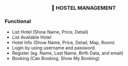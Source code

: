 <h3 align="center">
    🏨 HOSTEL MANAGEMENT
</h3>

### Functional
- List Hotel (Show Name, Price, Detail)
- List Available Hotel
- Hotel Info (Show Name, Price, Detail, Map, Room)
- Login by using username and password.
- Register (eg. Name, Last Name, Birth Data, and email)
- Booking (Can Booking, Show My Booking)

